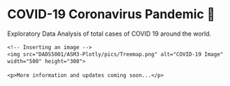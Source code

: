 <!DOCTYPE html>
<html>
</head>
<body>
    <h1>COVID-19 Coronavirus Pandemic 🦠</h1>
    <p>Exploratory Data Analysis of total cases of COVID 19 around the world.</p>
    
    <!-- Inserting an image -->
    <img src="DADS5001/ASM3-Plotly/pics/Treemap.png" alt="COVID-19 Image" width="500" height="300">
    
    <p>More information and updates coming soon...</p>
</body>
</html>


